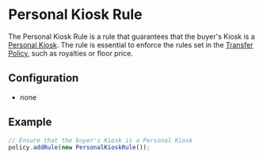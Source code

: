 # Personal Kiosk Rule

The Personal Kiosk Rule is a rule that guarantees that the buyer's Kiosk is a [Personal Kiosk](personal-kiosk.md). The rule is essential to enforce the rules set in the [Transfer Policy](transfer-policy.md), such as royalties or floor price.

## Configuration

- none

## Example

```ts
// Ensure that the buyer's Kiosk is a Personal Kiosk
policy.addRule(new PersonalKioskRule());
```
